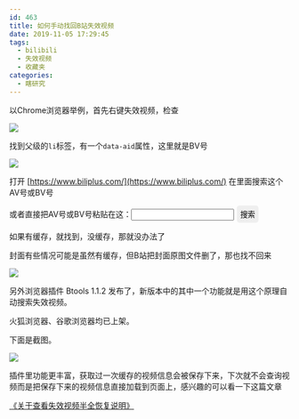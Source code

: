 ```yaml
---
id: 463
title: 如何手动找回B站失效视频
date: 2019-11-05 17:29:45
tags:
  - bilibili
  - 失效视频
  - 收藏夹
categories:
  - 瞎研究
---
```


<!-- BV转AV - 参考 http://bv2av.com/ -->
<script>var avbv={table:'fZodR9XQDSUm21yCkr6zBqiveYah8bt4xsWpHnJE7jL5VG3guMTKNPAwcF',xor:177451812,add:8728348608,s:[11,10,3,8,4,6]};var isIziToast=typeof iziToast==='object'&&typeof iziToast.show==='function';function bv2av(bv){var errorMessage='';if(!/[bB][vV][fZodR9XQDSUm21yCkr6zBqiveYah8bt4xsWpHnJE7jL5VG3guMTKNPAwcF]{10}/.test(bv)){errorMessage='BV号有误'}if(errorMessage!==''){if(isIziToast){iziToast.show({title:'错误',message:errorMessage,class:'shadow',position:'topRight',backgroundColor:'#FF6666',titleColor:'#ffffff',messageColor:'#ffffff',iconColor:'#ffffff',progressBarColor:'#ffffff',icon:'fa fa-check',timeout:3000})}else{alert(errorMessage)}return false}var result=0;for(var i=0;i<6;i++){result+=avbv.table.indexOf(bv[avbv.s[i]])*Math.pow(58,i)}var av=(result-avbv.add^avbv.xor);return 'av'+av}</script>

以Chrome浏览器举例，首先右键失效视频，检查

![](//imba97.cn/uploads/2019/11/1.png)

<!--more-->

找到父级的`li`标签，有一个`data-aid`属性，这里就是BV号

![](//imba97.cn/uploads/2019/11/2.png)

打开 [https://www.biliplus.com/](https://www.biliplus.com/) 在里面搜索这个AV号或BV号

或者直接把AV号或BV号粘贴在这：<input type="text" id="avNo"><input type="button" id="avBtn" onclick="msg()" style="border:none;border-radius:5px;margin-left:5px;padding:6px;cursor:pointer;" value="搜索">
<script>function msg(){var avNo=document.querySelector('#avNo');var bv2avNo=bv2av(avNo.value);if(bv2avNo===false) return;if(!/^(a|A)(v|V)(\d+)$/.test(bv2avNo)){if(isIziToast){iziToast.show({title:'错误',message:'AV号有误',class:'shadow',position:'topRight',backgroundColor:'#FF6666',titleColor:'#ffffff',messageColor:'#ffffff',iconColor:'#ffffff',progressBarColor:'#ffffff',icon:'fa fa-check',timeout:3000})}else{alert('AV号有误')}return}avNo.value=bv2avNo;window.open('https://www.biliplus.com/video/'+avNo.value)}</script>

如果有缓存，就找到，没缓存，那就没办法了

封面有些情况可能是虽然有缓存，但B站把封面原图文件删了，那也找不回来

![](//imba97.cn/uploads/2019/11/3.png)

另外浏览器插件 Btools 1.1.2 发布了，新版本中的其中一个功能就是用这个原理自动搜索失效视频。

火狐浏览器、谷歌浏览器均已上架。

下面是截图。

![](http://btools.cc/uploads/2019/10/announcement-2019-10-04-1.gif)

插件里功能更丰富，获取过一次缓存的视频信息会被保存下来，下次就不会查询视频而是把保存下来的视频信息直接加载到页面上，感兴趣的可以看一下这篇文章

[《关于查看失效视频半全恢复说明》](https://btools.cc/announcement-2019-11-04/)
